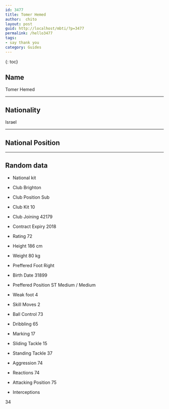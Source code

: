 ```yaml
---
id: 3477
title: Tomer Hemed
author:  chito 
layout: post
guid: http://localhost/mbti/?p=3477
permalink: /hello3477
tags:
- say thank you
category: Guides
---
```



{: toc}


## Name  
Tomer Hemed 

* * *

## Nationality  
Israel 

* * *

## National Position 

* * *

## Random data 

  * National kit 
  * Club 
Brighton 

  * Club Position 
Sub 

  * Club Kit 
10 

  * Club Joining 
42179 

  * Contract Expiry 
2018 

  * Rating 
72 

  * Height 
186 cm 

  * Weight 
80 kg 

  * Preffered Foot 
Right 

  * Birth Date 
31899 

  * Preffered Position 
ST Medium / Medium 

  * Weak foot 
4 

  * Skill Moves 
2 

  * Ball Control 
73 

  * Dribbling 
65 

  * Marking 
17 

  * Sliding Tackle 
15 

  * Standing Tackle 
37 

  * Aggression 
74 

  * Reactions 
74 

  * Attacking Position 
75 

  * Interceptions 

34</ul>